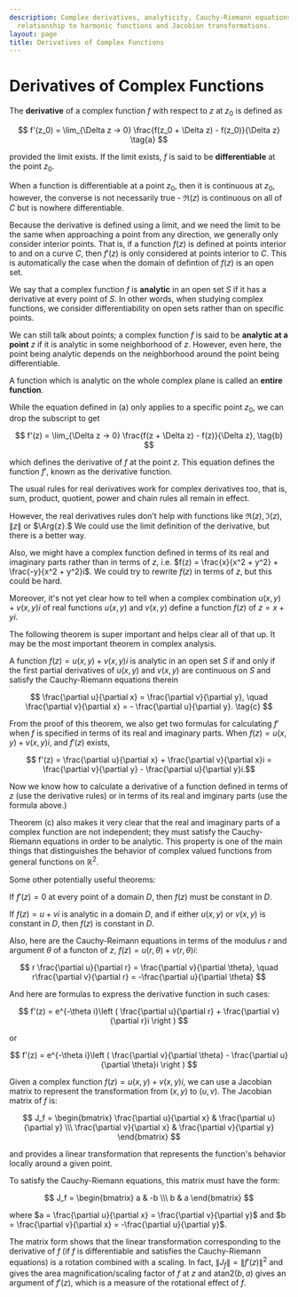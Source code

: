 ```yaml
---
description: Complex derivatives, analyticity, Cauchy-Riemann equations, and their
  relationship to harmonic functions and Jacobian transformations.
layout: page
title: Derivatives of Complex Functions
---
```


# Derivatives of Complex Functions

The **derivative** of a complex function $f$ with respect to $z$ at $z_0$ is defined as

$$ f'(z_0) = \lim_{\Delta z -> 0} \frac{f(z_0 + \Delta z) - f(z_0)}{\Delta z} \tag{a} $$

provided the limit exists. If the limit exists, $f$ is said to be **differentiable** at the point $z_0$.

When a function is differentiable at a point $z_0$, then it is continuous at $z_0$, however, the converse is not necessarily true - $\Re{(z)}$ is continuous on all of $C$ but is nowhere differentiable.

Because the derivative is defined using a limit, and we need the limit to be the same when approaching a point from any direction, we generally only consider interior points. That is, if a function $f(z)$ is defined at points interior to and on a curve $C$, then $f'(z)$ is only considered at points interior to $C$. This is automatically the case when the domain of defintion of $f(z)$ is an open set.

We say that a complex function $f$ is **analytic** in an open set $S$ if it has a derivative at every point of $S$. In other words, when studying complex functions, we consider differentiability on open sets rather than on specific points.

We can still talk about points; a complex function $f$ is said to be **analytic at a point** $z$ if it is analytic in some neighborhood of $z$. However, even here, the point being analytic depends on the neighborhood around the point being differentiable.

A function which is analytic on the whole complex plane is called an **entire function**.

While the equation defined in (a) only applies to a specific point $z_0$, we can drop the subscript to get

$$ f'(z) = \lim_{\Delta z -> 0} \frac{f(z + \Delta z) - f(z)}{\Delta z}, \tag{b} $$

which defines the derivative of $f$ at the point $z$. This equation defines the function $f'$, known as the derivative function.

The usual rules for real derivatives work for complex derivatives too, that is, sum, product, quotient, power and chain rules all remain in effect.

However, the real derivatives rules don't help with functions like $\Re{(z)}, \Im{(z)}, \|z\|$ or $\Arg{z}.$ We could use the limit definition of the derivative, but there is a better way.

Also, we might have a complex function defined in terms of its real and imaginary parts rather than in terms of $z$, i.e. $f(z) = \frac{x}{x^2 + y^2} + \frac{-y}{x^2 + y^2}i$. We could try to rewrite $f(z)$ in terms of $z$, but this could be hard.

Moreover, it's not yet clear how to tell when a complex combination $u(x,y) + v(x,y)i$ of real functions $u(x,y)$ and $v(x,y)$ define a function $f(z)$ of $z = x + yi$.

The following theorem is super important and helps clear all of that up. It may be the most important theorem in complex analysis.

A function $f(z) = u(x,y) + v(x,y)i$ is analytic in an open set $S$ if and only if the first partial derivatives of $u(x,y)$ and $v(x,y)$ are continuous on $S$ and satisfy the Cauchy-Riemann equations therein

$$ \frac{\partial u}{\partial x} = \frac{\partial v}{\partial y}, \quad \frac{\partial v}{\partial x} = - \frac{\partial u}{\partial y}. \tag{c} $$

From the proof of this theorem, we also get two formulas for calculating $f'$ when $f$ is specified in terms of its real and imaginary parts. When $f(z) = u(x,y) + v(x,y)i$, and $f'(z)$ exists,

$$ f'(z) = \frac{\partial u}{\partial x} + \frac{\partial v}{\partial x}i = \frac{\partial v}{\partial y} - \frac{\partial u}{\partial y}i.$$

Now we know how to calculate a derivative of a function defined in terms of $z$ (use the derivative rules) or in terms of its real and imginary parts (use the formula above.)

Theorem (c) also makes it very clear that the real and imaginary parts of a complex function are not independent; they must satisfy the Cauchy-Riemann equations in order to be analytic. This property is one of the main things that distinguishes the behavior of complex valued functions from general functions on $\mathbb{R}^2$.

Some other potentially useful theorems:

If $f'(z) = 0$ at every point of a domain $D$, then $f(z)$ must be constant in $D$.

If $f(z) = u + vi$ is analytic in a domain $D$, and if either $u(x,y)$ or $v(x,y)$ is constant in $D$, then $f(z)$ is constant in $D$.

Also, here are the Cauchy-Reimann equations in terms of the modulus $r$ and argument $\theta$ of a functon of $z$, $f(z) = u(r,\theta) + v(r,\theta)i$:

$$ r \frac{\partial u}{\partial r} = \frac{\partial v}{\partial \theta}, \quad r\frac{\partial v}{\partial r} = -\frac{\partial u}{\partial \theta} $$

And here are formulas to express the derivative function in such cases:


$$ f'(z) = e^{-\theta i}\left ( \frac{\partial u}{\partial r} + \frac{\partial v}{\partial r}i \right ) $$

or

$$ f'(z) = e^{-\theta i}\left ( \frac{\partial v}{\partial \theta} - \frac{\partial u}{\partial \theta}i \right ) $$

Given a complex function $f(z) = u(x,y) + v(x,y)i$, we can use a Jacobian matrix to represent the transformation from $(x,y)$ to $(u,v)$. The Jacobian matrix of $f$ is:

$$ J_f = \begin{bmatrix} \frac{\partial u}{\partial x} & \frac{\partial u}{\partial y} \\\ \frac{\partial v}{\partial x} & \frac{\partial v}{\partial y} \end{bmatrix} $$

and provides a linear transformation that represents the function's behavior locally around a given point.

To satisfy the Cauchy-Riemann equations, this matrix must have the form:

$$ J_f = \begin{bmatrix} a & -b \\\ b & a \end{bmatrix} $$

where $a = \frac{\partial u}{\partial x} = \frac{\partial v}{\partial y}$ and $b = \frac{\partial v}{\partial x} = -\frac{\partial u}{\partial y}$.

The matrix form shows that the linear transformation corresponding to the derivative of $f$ (if $f$ is differentiable and satisfies the Cauchy-Riemann equations) is a rotation combined with a scaling. In fact, $\|J_f\| = \|f'(z)\|^2$ and gives the area magnification/scaling factor of $f$ at $z$ and $\text{atan2}(b,a)$ gives an argument of $f'(z)$, which is a measure of the rotational effect of $f$.
